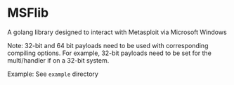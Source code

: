 # MSFlib
A golang library designed to interact with Metasploit via Microsoft Windows

Note:
	32-bit and 64 bit payloads need to be used with corresponding compiling options. For example, 32-bit payloads need to be set for the multi/handler if on a 32-bit system.

Example:
	See `example` directory